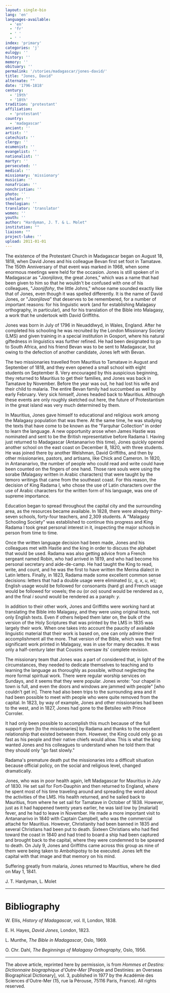 ```yaml
---
layout: single-bio
lang: 'en'
languages-available:
  - 'en'
  - 'fr'
  - ' '
  - ' '
index: 'primary'
categories: 'j'
eulogy: ''
history: ''
memory: ''
obituary: ''
permalink: '/stories/madagascar/jones-david/'
title: "Jones, David"
alternate: ""
date: '1796-1818'
century:
  - '19th'
  - '18th'
tradition: 'protestant'
affiliation:
  - 'protestant'
country:
  - 'madagascar'
ancient: ''
artist: ''
catechist: ''
clergy: ''
ecumenist: ''
evangelist: ''
nationalist: ''
martyr: ''
persecuted: ''
medical: ''
missionary: 'missionary'
musician: ''
nonafrican: ''
nonchristian: ''
photo: ''
scholar: ''
theologian: ''
translator: 'translator'
women: ''
youth: ''
author: "Hardyman, J. T. & L. Molet"
institution: ""
liaison: ""
project-luke: ''
upload: 2011-01-01
---
```




The existence of the Protestant Church in Madagascar began on August 18, 1818, when David Jones and his colleague Bevan first set foot in Tamatave. The 150th Anniversary of that event was marked in 1968, when some enormous meetings were held for the occasion. Jones is still spoken of in Madagascar as "*Jaonjilava*, the great Jones," which was a name that had been given to him so that he wouldn't be confused with one of his colleagues, "*Jaonjifohy*, the little Johns," whose name sounded exactly like that of Jones, even though it was spelled differently. It is the name of David Jones, or "*Jaonjilava*" that deserves to be remembered, for a number of important reasons: for his linguistic work (and for establishing Malagasy orthography, in particular), and for his translation of the Bible into Malagasy, a work that he undertook with David Griffiths.

Jones was born in July of 1796 in Neuaddlwyd, in Wales, England. After he completed his schooling he was recruited by the London Missionary Society (LMS) and given training in a special institution in Gosport, where his natural giftedness in linguistics was further refined. He had been designated to go to South Africa, and his friend Bevan was to be sent to Madagascar, but owing to the defection of another candidate, Jones left with Bevan.

The two missionaries travelled from Mauritius to Tamatave in August and September of 1818, and they even opened a small school with eight students on September 8. Very encouraged by this auspicious beginning, they returned to Mauritius to get their families, and Jones was back in Tamatave by November. Before the year was out, he had lost his wife and their child to malaria. The entire Bevan family had succumbed as well by early February. Very sick himself, Jones headed back to Mauritius. Although these events are only roughly sketched out here, the future of Protestantism in the great island was very much determined by them.

In Mauritius, Jones gave himself to educational and religious work among the Malagasy population that was there. At the same time, he was studying the texts that have come to be known as the "Farquhar Collection" in order to learn the language. A new opportunity arose when James Hastie was nominated and sent to be the British representative before Radama I.
Having just returned to Madagascar (Antananarivo this time), Jones quickly opened another school on the east coast on December 8, 1820, with three students. He was joined there by another Welshman, David Griffiths, and then by other missionaries, pastors, and artisans, like Chick and Cameron. In 1820, in Antananarivo, the number of people who could read and write could have been counted on the fingers of one hand. Those rare souls were using the sorabe (Malagasy written in Arabic characters) that were taught by the temoro writings that came from the southeast coast. For this reason, the decision of King Radama I, who chose the use of Latin characters over the use of Arabic characters for the written form of his language, was one of supreme importance.

Education began to spread throughout the capital city and the surrounding area, as the resources became available. In 1828, there were already thirty-seven schools, forty-four teachers, and 2,309 students. A "Malagasy Schooling Society" was established to continue this progress and King Radama I took great personal interest in it, inspecting the major schools in person from time to time.

Once the written language decision had been made, Jones and his colleagues met with Hastie and the king in order to discuss the alphabet that would be used. Radama was also getting advice from a French sergeant named Robin, who had arrived in 1819, and who had become his personal secretary and aide-de-camp. He had taught the King to read, write, and count, and he was the first to have written the Merina dialect in Latin letters. Finally, in 1823, Radama made some excellent common sense decisions: letters that had a double usage were eliminated (*c*, *q*, *x*, *u*, *w*); English usage would be followed for consonants (hard *g*) and French usage would be followed for vowels; the *ou* (or *oo*) sound would be rendered as *o*, and the final *i* sound would be rendered as a paraph: *y*.

In addition to their other work, Jones and Griffiths were working hard at translating the Bible into Malagasy, and they were using original texts, not only English texts. Even if others helped them later on, the bulk of the version of the Holy Scriptures that was printed by the LMS in 1835 was largely their work. When one takes into account the paucity of available linguistic material that their work is based on, one can only admire their accomplishment all the more. That version of the Bible, which was the first significant work printed in Malagasy, was in use for many decades. It was only a half-century later that Cousins oversaw its' complete revision.

The missionary team that Jones was a part of considered that, in light of the circumstances, they needed to dedicate themselves to teaching and to learning the language as thoroughly as possible, without neglecting the more formal spiritual work. There were regular worship services on Sundays, and it seems that they were popular. Jones wrote: "our chapel in town is full, and even the doors and windows are jammed with people" [who couldn't get in]. There had also been trips to the surrounding area and it had been possible to meet with people who were quite removed from the capital. In 1823, by way of example, Jones and other missionaries had been to the west, and in 1827, Jones had gone to the Betsileo with Prince Corroler.

It had only been possible to accomplish this much because of the full support given [to the missionaries] by Radama and thanks to the excellent relationship that existed between them. However, the King could only go as fast as his people and their native chiefs would allow. This is what the king wanted Jones and his colleagues to understand when he told them that they should only "go fast slowly."

Radama's premature death put the missionaries into a difficult situation because official policy, on the social and religious level, changed dramatically.

Jones, who was in poor health again, left Madagascar for Mauritius in July of 1830. He set sail for Fort-Dauphin and then returned to England, where he spent most of his time traveling around and spreading the word about the activities of the LMS. His health returned, and he sailed back to Mauritius, from where he set sail for Tamatave in October of 1838. However, just as it had happened twenty years earlier, he was laid low by [malarial] fever, and he had to leave in November. He made a more important visit to Antananarivo in 1840 with Captain Campbell, who was the commercial attaché for Mauritius. However, Christianity had been banned in 1835 and several Christians had been put to death. Sixteen Christians who had fled toward the coast in 1840 and had tried to board a ship had been captured and brought back to the capital, where they were condemned to be speared to death. On July 9, Jones and Griffiths came across this group as nine of them were being taken to Ambohipotsy to be executed. Jones left the capital with that image and that memory on his mind.

Suffering greatly from malaria, Jones returned to Mauritius, where he died on May 1, 1841.

J. T. Hardyman, L. Molet

---

# Bibliography

W. Ellis, *History of Madagascar*, vol. II, London, 1838.

E. H. Hayes, *David Jones*, London, 1823.

L. Munthe, *The Bible in Madagascar*, Oslo, 1969.

O. Chr. Dahl, *The Beginnings of Malagasy Orthography*, Oslo, 1956.

---

The above article, reprinted here by permission, is from *Hommes et Destins: Dictionnaire biographique d'Outre-Mer* [People and Destinies: an Overseas Biographical Dictionary], vol. 3, published in 1977 by the Académie des Sciences d'Outre-Mer (15, rue la Pérouse, 75116 Paris, France). All rights reserved.
